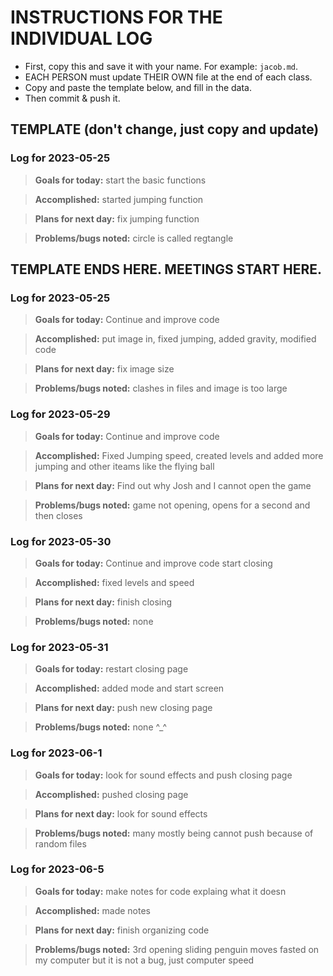 # INSTRUCTIONS FOR THE INDIVIDUAL LOG
* First, copy this and save it with your name. For example: `jacob.md`.
* EACH PERSON must update THEIR OWN file at the end of each class.
* Copy and paste the template below, and fill in the data.
* Then commit & push it.

## TEMPLATE (don't change, just copy and update)

### Log for 2023-05-25

> **Goals for today:** start the basic functions 

> **Accomplished:** started jumping function

> **Plans for next day:** fix jumping function 

> **Problems/bugs noted:** circle is called regtangle 


## TEMPLATE ENDS HERE. MEETINGS START HERE.

### Log for 2023-05-25

> **Goals for today:** Continue and improve code 

> **Accomplished:** put image in, fixed jumping, added gravity, modified code 

> **Plans for next day:** fix image size 

> **Problems/bugs noted:** clashes in files and image is too large 

> 


### Log for 2023-05-29

> **Goals for today:** Continue and improve code 

> **Accomplished:**  Fixed Jumping speed, created levels and added more jumping and other iteams like the flying ball

> **Plans for next day:** Find out why Josh and I cannot open the game 

> **Problems/bugs noted:** game not opening, opens for a second and then closes 

### Log for 2023-05-30

> **Goals for today:** Continue and improve code start closing 

> **Accomplished:**  fixed levels and speed

> **Plans for next day:** finish closing 

> **Problems/bugs noted:** none

### Log for 2023-05-31

> **Goals for today:** restart closing page 

> **Accomplished:**  added mode and start screen 

> **Plans for next day:** push new closing page 

> **Problems/bugs noted:** none ^_^

### Log for 2023-06-1

> **Goals for today:** look for sound effects and push closing page 

> **Accomplished:**  pushed closing page

> **Plans for next day:** look for sound effects 

> **Problems/bugs noted:** many mostly being cannot push because of random files 

### Log for 2023-06-5

> **Goals for today:** make notes for code explaing what it doesn

> **Accomplished:**  made notes 

> **Plans for next day:** finish organizing code 

> **Problems/bugs noted:** 3rd opening sliding penguin moves fasted on my computer but it is not a bug, just computer speed 



